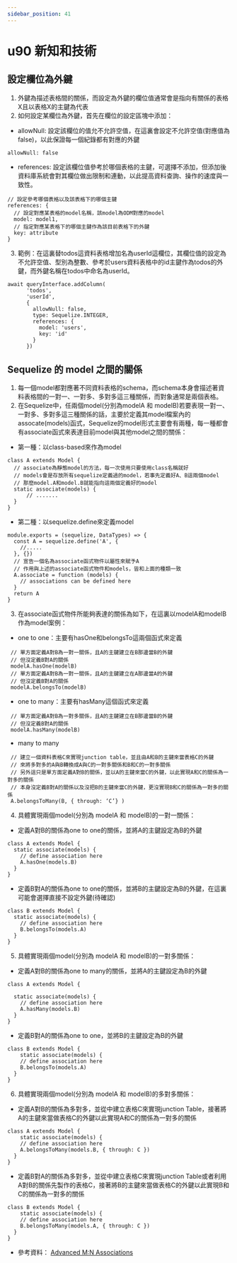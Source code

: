 ```yaml
---
sidebar_position: 41
---
```


# u90 新知和技術 


## 設定欄位為外鍵
1. 外鍵為描述表格間的關係，而設定為外鍵的欄位值通常會是指向有關係的表格X且以表格X的主鍵為代表
2. 如何設定某欄位為外鍵，首先在欄位的設定區塊中添加：
  - allowNull: 設定該欄位的值允不允許空值，在這裏會設定不允許空值(對應值為false)，以此保證每一個紀錄都有對應的外鍵
  ```
  allowNull: false
  ```
  - references: 設定該欄位值參考於哪個表格的主鍵，可選擇不添加，但添加後資料庫系統會對其欄位做出限制和連動，以此提高資料查詢、操作的速度與一致性。
  ```
  // 設定參考哪個表格以及該表格下的哪個主鍵
  references: {
    // 設定對應某表格的model名稱，該model為ODM對應的model
    model: model1,
    // 指定對應某表格下的哪個主鍵作為該目前表格下的外鍵
    key: attribute
  }
  ```
3. 範例：在這裏替todos這資料表格增加名為userId這欄位，其欄位值的設定為不允許空值、型別為整數、參考於users資料表格中的id主鍵作為todos的外鍵，而外鍵名稱在todos中命名為userId。
```
await queryInterface.addColumn(
      'todos',
      'userId',
      {
        allowNull: false,
        type: Sequelize.INTEGER,
        references: {
          model: 'users',
          key: 'id'
        }
      })

```


## Sequelize 的 model 之間的關係
1. 每一個model都對應著不同資料表格的schema，而schema本身會描述著資料表格間的一對一、一對多、多對多這三種關係，而對象通常是兩個表格。
2. 在Sequelize中，任兩個model(分別為modelA 和 modelB)若要表現一對一、一對多、多對多這三種關係的話，主要於定義其model檔案內的assocate(models)函式，Sequelize的model形式主要會有兩種，每一種都會有associate函式來表達目前model與其他model之間的關係：

  - 第一種：以class-based來作為model
  ```
  class A extends Model {
    // associate為靜態model的方法，每一次使用只要使用class名稱就好
    // models會是存放所有sequelize定義過的model，若事先定義好A、B這兩個model
    // 那麼model.A和model.B就能指向這兩個定義好的model
    static associate(models) {
        // .......
    }
  }
  ```
  - 第二種：以sequelize.define來定義model
  ```
  module.exports = (sequelize, DataTypes) => {
    const A = sequelize.define('A', {
      //.....
    }, {})
    // 宣告一個名為associate函式物件以屬性來賦予A
    // 作用與上述的associate函式物件和models，皆和上面的種類一致
    A.associate = function (models) {
      // associations can be defined here
    }
    return A
  }
  ```
3. 在associate函式物件所能夠表達的關係為如下，在這裏以modelA和modelB作為model案例：
 - one to one：主要有hasOne和belongsTo這兩個函式來定義
 ```
  // 單方面定義A對B為一對一關係，且A的主鍵建立在B那邊當B的外鍵
  // 但沒定義B對A的關係
  modelA.hasOne(modelB)
  // 單方面定義A對B為一對一關係，且A的主鍵建立在A那邊當A的外鍵
  // 但沒定義B對A的關係
  modelA.belongsTo(modelB)
 ```
 - one to many：主要有hasMany這個函式來定義
 ```
  // 單方面定義A對B為一對多關係，且A的主鍵建立在B那邊當B的外鍵
  // 但沒定義B對A的關係
  modelA.hasMany(modelB)
 ```
 - many to many
 ```
  // 建立一個資料表格C來實現junction table，並且由A和B的主鍵來當表格C的外鍵
  // 來將多對多的A與B轉換成A與C的一對多關係和B和C的一對多關係
  // 另外這只是單方面定義A對B的關係，並以A的主鍵來當C的外鍵，以此實現A和C的關係為一對多的關係
  // 本身沒定義B對A的關係以及沒把B的主鍵來當C的外鍵，更沒實現B和C的關係為一對多的關係
  A.belongsToMany(B, { through: ‘C’} )
 ```
4. 具體實現兩個model(分別為 modelA 和 modelB)的一對一關係：
  - 定義A對B的關係為one to one的關係，並將A的主鍵設定為B的外鍵
  ```
  class A extends Model {
    static associate(models) {
      // define association here
      A.hasOne(models.B)
    }
  }
  ```

  - 定義B對A的關係為one to one的關係，並將B的主鍵設定為B的外鍵，在這裏可能會選擇直接不設定外鍵(待確認)
  ```
  class B extends Model {
    static associate(models) {
      // define association here
      B.belongsTo(models.A)
    }
  }
  ```
5. 具體實現兩個model(分別為 modelA 和 modelB)的一對多關係：

  - 定義A對B的關係為one to many的關係，並將A的主鍵設定為B的外鍵
  ```
  class A extends Model {

    static associate(models) {
      // define association here
      A.hasMany(models.B)
    }
  }
  ```
  - 定義B對A的關係為one to one，並將B的主鍵設定為B的外鍵
  ```
  class B extends Model {
	  static associate(models) {
      // define association here
      B.belongsTo(models.A)
   	}
  }
  ```
6. 具體實現兩個model(分別為 modelA 和 modelB)的多對多關係：
  - 定義A對B的關係為多對多，並從中建立表格C來實現junction Table，接著將A的主鍵來當做表格C的外鍵以此實現A和C的關係為一對多的關係
  ```
  class A extends Model {
	  static associate(models) {
      // define association here
      A.belongsToMany(models.B, { through: C })
   	}
  }
  ```
  - 定義B對A的關係為多對多，並從中建立表格C來實現junction Table或者利用A對B的關係先製作的表格C，接著將B的主鍵來當做表格C的外鍵以此實現B和C的關係為一對多的關係
  ```
  class B extends Model {
	  static associate(models) {
      // define association here
      B.belongsToMany(models.A, { through: C })
   	}
  }
  ```
  - 參考資料：
  [Advanced M:N Associations](https://sequelize.org/master/manual/advanced-many-to-many.html)